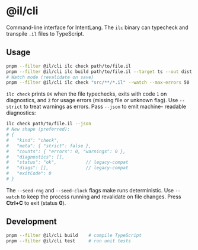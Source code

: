 # @il/cli

Command-line interface for IntentLang. The `ilc` binary can typecheck and transpile
`.il` files to TypeScript.

## Usage

```bash
pnpm --filter @il/cli ilc check path/to/file.il
pnpm --filter @il/cli ilc build path/to/file.il --target ts --out dist
# Watch mode (revalidate on save)
pnpm --filter @il/cli ilc check "src/**/*.il" --watch --max-errors 50
```

`ilc check` prints `OK` when the file typechecks, exits with code `1` on
diagnostics, and `2` for usage errors (missing file or unknown flag).
Use `--strict` to treat warnings as errors. Pass `--json` to emit machine-
readable diagnostics:

```bash
ilc check path/to/file.il --json
# New shape (preferred):
# {
#   "kind": "check",
#   "meta": { "strict": false },
#   "counts": { "errors": 0, "warnings": 0 },
#   "diagnostics": [],
#   "status": "ok",           // legacy-compat
#   "diags": [],              // legacy-compat
#   "exitCode": 0
# }
```

The `--seed-rng` and `--seed-clock` flags make runs deterministic.
Use `--watch` to keep the process running and revalidate on file changes. Press **Ctrl+C** to exit (status **0**).

## Development

```bash
pnpm --filter @il/cli build    # compile TypeScript
pnpm --filter @il/cli test     # run unit tests
```
